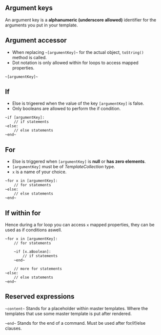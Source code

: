Argument keys
--

An argument key is a **alphanumeric (underscore allowed)** identifier for the arguments you put in your template.

Argument accessor
--

- When replacing `~[argumentKey]~` for the actual object, `toString()` method is called.
- Dot notation is only allowed within for loops to access mapped properties.

```
~[argumentKey]~
```

If
--

- Else is trigeered when the value of the key `[argumentKey]` is false.
- Only booleans are allowed to perform the if condition.

```
~if [argumentKey]:
    // if statements
~else:
    // else statements
~end~
```

For
--

- Else is triggered when `[argumentKey]` is **null** or **has zero elements**.
- `[argumentKey]` must be of _TemplateCollection_ type.
- `x` is a name of your choice.

```
~for x in [argumentKey]:
    // for statements
~else:
    // else statements
~end~
```





If within for
--

Hence during a for loop you can access `x` mapped properties, they can be used as if conditions aswell.
```
~for x in [argumentKey]:
    // for statements
  
    ~if [x.aBoolean]:
        // if statements
    ~end~
  
    // more for statements
~else:
    // else statements
~end~
```

Reserved expressions
--

`~content~`	Stands for a placeholder within master templates. Where the templates that use some master template is put after rendered.

`~end~`		Stands for the end of a command. Must be used after for/if/else clauses.	  




